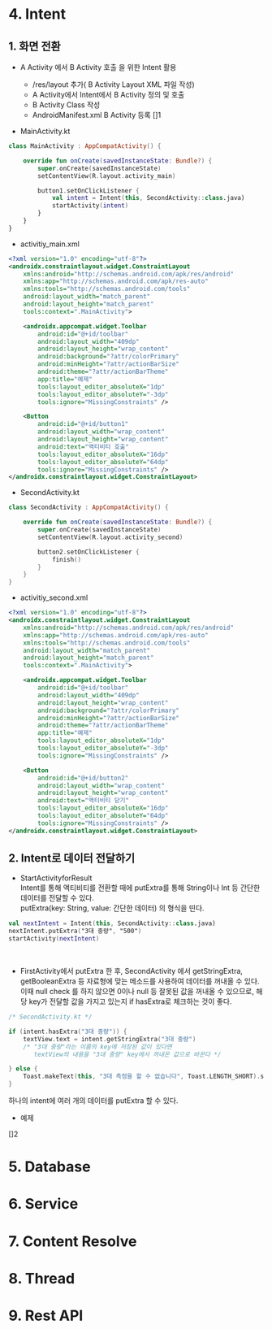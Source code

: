 # 4. Intent
## 1. 화면 전환
- A Activity 에서 B Activity 호출 을 위한 Intent 활용
  * /res/layout 추가( B Activity Layout XML 파일 작성)
  * A Activity에서 Intent에서 B Activity 정의 및 호출
  * B Activity Class 작성
  * AndroidManifest.xml B Activity 등록
[]1

- MainActivity.kt
```kotlin
class MainActivity : AppCompatActivity() {

    override fun onCreate(savedInstanceState: Bundle?) {
        super.onCreate(savedInstanceState)
        setContentView(R.layout.activity_main)

        button1.setOnClickListener {
            val intent = Intent(this, SecondActivity::class.java)
            startActivity(intent)
        }
    }
}
```

- activitiy_main.xml
```xml
<?xml version="1.0" encoding="utf-8"?>
<androidx.constraintlayout.widget.ConstraintLayout
    xmlns:android="http://schemas.android.com/apk/res/android"
    xmlns:app="http://schemas.android.com/apk/res-auto"
    xmlns:tools="http://schemas.android.com/tools"
    android:layout_width="match_parent"
    android:layout_height="match_parent"
    tools:context=".MainActivity">

    <androidx.appcompat.widget.Toolbar
        android:id="@+id/toolbar"
        android:layout_width="409dp"
        android:layout_height="wrap_content"
        android:background="?attr/colorPrimary"
        android:minHeight="?attr/actionBarSize"
        android:theme="?attr/actionBarTheme"
        app:title="예제"
        tools:layout_editor_absoluteX="1dp"
        tools:layout_editor_absoluteY="-3dp"
        tools:ignore="MissingConstraints" />

    <Button
        android:id="@+id/button1"
        android:layout_width="wrap_content"
        android:layout_height="wrap_content"
        android:text="액티비티 호출"
        tools:layout_editor_absoluteX="16dp"
        tools:layout_editor_absoluteY="64dp"
        tools:ignore="MissingConstraints" />
</androidx.constraintlayout.widget.ConstraintLayout>
```


- SecondActivity.kt
```kotlin
class SecondActivity : AppCompatActivity() {

    override fun onCreate(savedInstanceState: Bundle?) {
        super.onCreate(savedInstanceState)
        setContentView(R.layout.activity_second)

        button2.setOnClickListener {
            finish()
        }
    }
}
```

- activitiy_second.xml
```xml
<?xml version="1.0" encoding="utf-8"?>
<androidx.constraintlayout.widget.ConstraintLayout
    xmlns:android="http://schemas.android.com/apk/res/android"
    xmlns:app="http://schemas.android.com/apk/res-auto"
    xmlns:tools="http://schemas.android.com/tools"
    android:layout_width="match_parent"
    android:layout_height="match_parent"
    tools:context=".MainActivity">

    <androidx.appcompat.widget.Toolbar
        android:id="@+id/toolbar"
        android:layout_width="409dp"
        android:layout_height="wrap_content"
        android:background="?attr/colorPrimary"
        android:minHeight="?attr/actionBarSize"
        android:theme="?attr/actionBarTheme"
        app:title="예제"
        tools:layout_editor_absoluteX="1dp"
        tools:layout_editor_absoluteY="-3dp"
        tools:ignore="MissingConstraints" />

    <Button
        android:id="@+id/button2"
        android:layout_width="wrap_content"
        android:layout_height="wrap_content"
        android:text="액티비티 닫기"
        tools:layout_editor_absoluteX="16dp"
        tools:layout_editor_absoluteY="64dp"
        tools:ignore="MissingConstraints" />
</androidx.constraintlayout.widget.ConstraintLayout>
```

## 2. Intent로 데이터 전달하기
- StartActivityforResult<br>
  Intent를 통해 액티비티를 전환할 때에 putExtra를 통해 String이나 Int 등 간단한 데이터를 전달할 수 있다.<br>
  putExtra(key: String, value: 간단한 데이터) 의 형식을 띤다.

```kotlin
val nextIntent = Intent(this, SecondActivity::class.java)
nextIntent.putExtra("3대 중량", "500")
startActivity(nextIntent)
```
<br>

- FirstActivity에서 putExtra 한 후, SecondActivity 에서 getStringExtra, getBooleanExtra 등 자료형에 맞는 메소드를 사용하여 데이터를 꺼내올 수 있다. 이때 null check 를 하지 않으면 0이나 null 등 잘못된 값을 꺼내올 수 있으므로, 해당 key가 전달할 값을 가지고 있는지 if hasExtra로 체크하는 것이 좋다.

```kotlin
/* SecondActivity.kt */

if (intent.hasExtra("3대 중량")) {
    textView.text = intent.getStringExtra("3대 중량")  
    /* "3대 중량"라는 이름의 key에 저장된 값이 있다면
       textView의 내용을 "3대 중량" key에서 꺼내온 값으로 바꾼다 */

} else {
    Toast.makeText(this, "3대 측정을 할 수 없습니다", Toast.LENGTH_SHORT).show()
}
```
하나의 intent에 여러 개의 데이터를 putExtra 할 수 있다.



- 예제
  
[]2

# 5. Database
# 6. Service
# 7. Content Resolve
# 8. Thread
# 9. Rest API